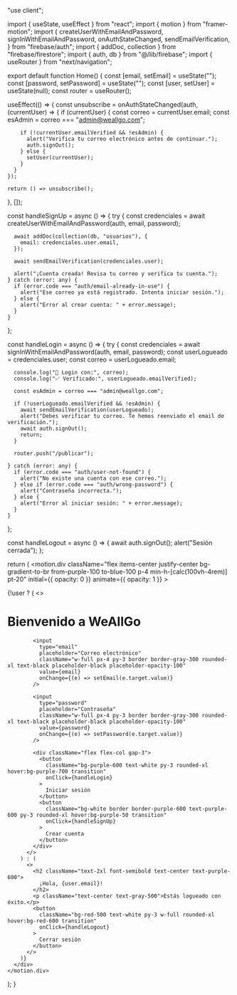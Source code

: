 "use client";

import { useState, useEffect } from "react";
import { motion } from "framer-motion";
import {
  createUserWithEmailAndPassword,
  signInWithEmailAndPassword,
  onAuthStateChanged,
  sendEmailVerification,
} from "firebase/auth";
import { addDoc, collection } from "firebase/firestore";
import { auth, db } from "@/lib/firebase";
import { useRouter } from "next/navigation";

export default function Home() {
  const [email, setEmail] = useState("");
  const [password, setPassword] = useState("");
  const [user, setUser] = useState<any>(null);
  const router = useRouter();

  useEffect(() => {
    const unsubscribe = onAuthStateChanged(auth, (currentUser) => {
      if (currentUser) {
        const correo = currentUser.email;
        const esAdmin = correo === "admin@weallgo.com";
  
        if (!currentUser.emailVerified && !esAdmin) {
          alert("Verifica tu correo electrónico antes de continuar.");
          auth.signOut();
        } else {
          setUser(currentUser);
        }
      }
    });
  
    return () => unsubscribe();
  }, []);
  

  const handleSignUp = async () => {
    try {
      const credenciales = await createUserWithEmailAndPassword(auth, email, password);
  
      await addDoc(collection(db, "usuarios"), {
        email: credenciales.user.email,
      });
  
      await sendEmailVerification(credenciales.user);
  
      alert("¡Cuenta creada! Revisa tu correo y verifica tu cuenta.");
    } catch (error: any) {
      if (error.code === "auth/email-already-in-use") {
        alert("Ese correo ya está registrado. Intenta iniciar sesión.");
      } else {
        alert("Error al crear cuenta: " + error.message);
      }
    }
  };
  

  const handleLogin = async () => {
    try {
      const credenciales = await signInWithEmailAndPassword(auth, email, password);
      const userLogueado = credenciales.user;
      const correo = userLogueado.email;
  
      console.log("🧪 Login con:", correo);
      console.log("✅ Verificado:", userLogueado.emailVerified);
  
      const esAdmin = correo === "admin@weallgo.com";
  
      if (!userLogueado.emailVerified && !esAdmin) {
        await sendEmailVerification(userLogueado);
        alert("Debes verificar tu correo. Te hemos reenviado el email de verificación.");
        await auth.signOut();
        return;
      }
  
      router.push("/publicar");
  
    } catch (error: any) {
      if (error.code === "auth/user-not-found") {
        alert("No existe una cuenta con ese correo.");
      } else if (error.code === "auth/wrong-password") {
        alert("Contraseña incorrecta.");
      } else {
        alert("Error al iniciar sesión: " + error.message);
      }
    }
  };
  
  
  

  const handleLogout = async () => {
    await auth.signOut();
    alert("Sesión cerrada");
  };

  return (
    <motion.div
      className="flex items-center justify-center bg-gradient-to-br from-purple-100 to-blue-100 p-4 min-h-[calc(100vh-4rem)] pt-20"
      initial={{ opacity: 0 }}
      animate={{ opacity: 1 }}
    >
      <div className="w-full max-w-md bg-white shadow-2xl rounded-2xl p-8 space-y-6">
        {!user ? (
          <>
            <h1 className="text-3xl font-bold text-center text-purple-700">
              Bienvenido a WeAllGo
            </h1>

            <input
              type="email"
              placeholder="Correo electrónico"
              className="w-full px-4 py-3 border border-gray-300 rounded-xl text-black placeholder-black placeholder-opacity-100"
              value={email}
              onChange={(e) => setEmail(e.target.value)}
            />

            <input
              type="password"
              placeholder="Contraseña"
              className="w-full px-4 py-3 border border-gray-300 rounded-xl text-black placeholder-black placeholder-opacity-100"
              value={password}
              onChange={(e) => setPassword(e.target.value)}
            />

            <div className="flex flex-col gap-3">
              <button
                className="bg-purple-600 text-white py-3 rounded-xl hover:bg-purple-700 transition"
                onClick={handleLogin}
              >
                Iniciar sesión
              </button>
              <button
                className="bg-white border border-purple-600 text-purple-600 py-3 rounded-xl hover:bg-purple-50 transition"
                onClick={handleSignUp}
              >
                Crear cuenta
              </button>
            </div>
          </>
        ) : (
          <>
            <h2 className="text-2xl font-semibold text-center text-purple-600">
              ¡Hola, {user.email}!
            </h2>
            <p className="text-center text-gray-500">Estás logueado con éxito.</p>
            <button
              className="bg-red-500 text-white py-3 w-full rounded-xl hover:bg-red-600 transition"
              onClick={handleLogout}
            >
              Cerrar sesión
            </button>
          </>
        )}
      </div>
    </motion.div>
  );
}
